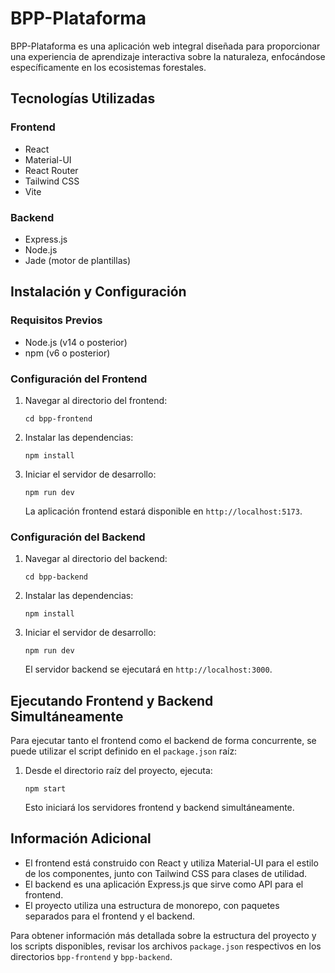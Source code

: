 # BPP-Plataforma

BPP-Plataforma es una aplicación web integral diseñada para proporcionar una experiencia de aprendizaje interactiva sobre la naturaleza, enfocándose específicamente en los ecosistemas forestales.

## Tecnologías Utilizadas

### Frontend
- React
- Material-UI
- React Router
- Tailwind CSS
- Vite

### Backend
- Express.js
- Node.js
- Jade (motor de plantillas)

## Instalación y Configuración

### Requisitos Previos
- Node.js (v14 o posterior)
- npm (v6 o posterior)

### Configuración del Frontend

1. Navegar al directorio del frontend:
   ```
   cd bpp-frontend
   ```

2. Instalar las dependencias:
   ```
   npm install
   ```

3. Iniciar el servidor de desarrollo:
   ```
   npm run dev
   ```

   La aplicación frontend estará disponible en `http://localhost:5173`.

### Configuración del Backend

1. Navegar al directorio del backend:
   ```
   cd bpp-backend
   ```

2. Instalar las dependencias:
   ```
   npm install
   ```

3. Iniciar el servidor de desarrollo:
   ```
   npm run dev
   ```

   El servidor backend se ejecutará en `http://localhost:3000`.

## Ejecutando Frontend y Backend Simultáneamente

Para ejecutar tanto el frontend como el backend de forma concurrente, se puede utilizar el script definido en el `package.json` raíz:

1. Desde el directorio raíz del proyecto, ejecuta:
   ```
   npm start
   ```

   Esto iniciará los servidores frontend y backend simultáneamente.

## Información Adicional

- El frontend está construido con React y utiliza Material-UI para el estilo de los componentes, junto con Tailwind CSS para clases de utilidad.
- El backend es una aplicación Express.js que sirve como API para el frontend.
- El proyecto utiliza una estructura de monorepo, con paquetes separados para el frontend y el backend.

Para obtener información más detallada sobre la estructura del proyecto y los scripts disponibles, revisar los archivos `package.json` respectivos en los directorios `bpp-frontend` y `bpp-backend`.
